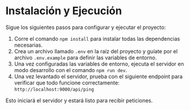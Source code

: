 # Instalación y Ejecución

Sigue los siguientes pasos para configurar y ejecutar el proyecto:

1. Corre el comando `npm install` para instalar todas las dependencias necesarias.
2. Crea un archivo llamado `.env` en la raíz del proyecto y guíate por el archivo `.env.example` para definir las variables de entorno.
3. Una vez configuradas las variables de entorno, ejecuta el servidor en modo desarrollo con el comando `npm run dev`.
4. Una vez levantado el servidor, prueba con el siguiente endpoint para verificar que todo funcione correctamente:  
   `http://localhost:9000/api/ping`

Esto iniciará el servidor y estará listo para recibir peticiones.